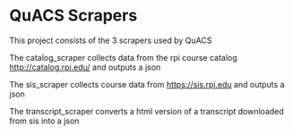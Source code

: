 # QuACS Scrapers

This project consists of the 3 scrapers used by QuACS

The catalog_scraper collects data from the rpi course catalog http://catalog.rpi.edu/ and outputs a json

The sis_scraper collects course data from https://sis.rpi.edu and outputs a json

The transcript_scraper converts a html version of a transcript downloaded from sis into a json
